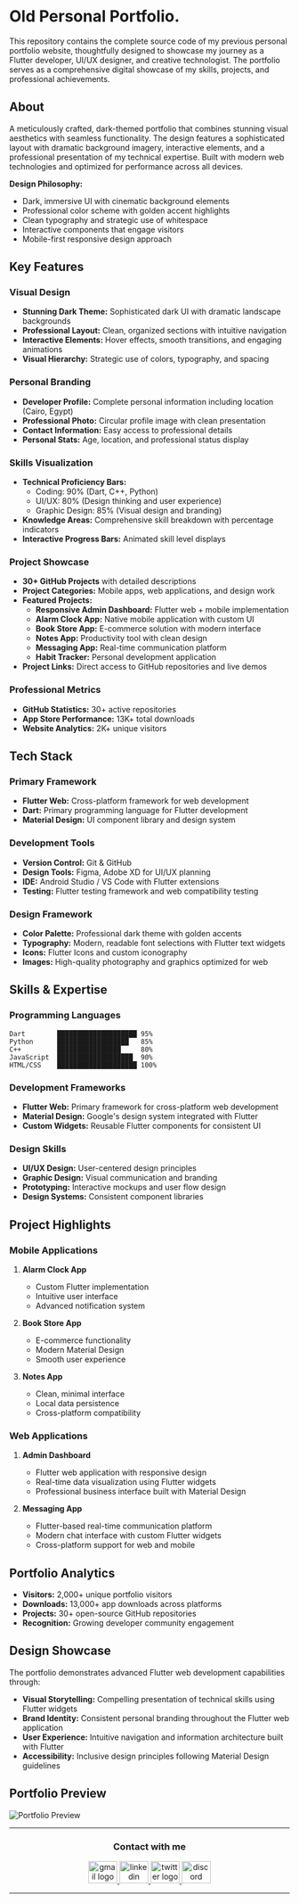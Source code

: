 # Old Personal Portfolio.

This repository contains the complete source code of my previous personal portfolio website, thoughtfully designed to showcase my journey as a Flutter developer, UI/UX designer, and creative technologist. The portfolio serves as a comprehensive digital showcase of my skills, projects, and professional achievements.

## About

A meticulously crafted, dark-themed portfolio that combines stunning visual aesthetics with seamless functionality. The design features a sophisticated layout with dramatic background imagery, interactive elements, and a professional presentation of my technical expertise. Built with modern web technologies and optimized for performance across all devices.

**Design Philosophy:**

- Dark, immersive UI with cinematic background elements
- Professional color scheme with golden accent highlights
- Clean typography and strategic use of whitespace
- Interactive components that engage visitors
- Mobile-first responsive design approach

## Key Features

### Visual Design

- **Stunning Dark Theme:** Sophisticated dark UI with dramatic landscape backgrounds
- **Professional Layout:** Clean, organized sections with intuitive navigation
- **Interactive Elements:** Hover effects, smooth transitions, and engaging animations
- **Visual Hierarchy:** Strategic use of colors, typography, and spacing

### Personal Branding

- **Developer Profile:** Complete personal information including location (Cairo, Egypt)
- **Professional Photo:** Circular profile image with clean presentation
- **Contact Information:** Easy access to professional details
- **Personal Stats:** Age, location, and professional status display

### Skills Visualization

- **Technical Proficiency Bars:**
  - Coding: 90% (Dart, C++, Python)
  - UI/UX: 80% (Design thinking and user experience)
  - Graphic Design: 85% (Visual design and branding)
- **Knowledge Areas:** Comprehensive skill breakdown with percentage indicators
- **Interactive Progress Bars:** Animated skill level displays

### Project Showcase

- **30+ GitHub Projects** with detailed descriptions
- **Project Categories:** Mobile apps, web applications, and design work
- **Featured Projects:**
  - **Responsive Admin Dashboard:** Flutter web + mobile implementation
  - **Alarm Clock App:** Native mobile application with custom UI
  - **Book Store App:** E-commerce solution with modern interface
  - **Notes App:** Productivity tool with clean design
  - **Messaging App:** Real-time communication platform
  - **Habit Tracker:** Personal development application
- **Project Links:** Direct access to GitHub repositories and live demos

### Professional Metrics

- **GitHub Statistics:** 30+ active repositories
- **App Store Performance:** 13K+ total downloads
- **Website Analytics:** 2K+ unique visitors

## Tech Stack

### Primary Framework

- **Flutter Web:** Cross-platform framework for web development
- **Dart:** Primary programming language for Flutter development
- **Material Design:** UI component library and design system

### Development Tools

- **Version Control:** Git & GitHub
- **Design Tools:** Figma, Adobe XD for UI/UX planning
- **IDE:** Android Studio / VS Code with Flutter extensions
- **Testing:** Flutter testing framework and web compatibility testing

### Design Framework

- **Color Palette:** Professional dark theme with golden accents
- **Typography:** Modern, readable font selections with Flutter text widgets
- **Icons:** Flutter Icons and custom iconography
- **Images:** High-quality photography and graphics optimized for web

## Skills & Expertise

### Programming Languages

```
Dart        ████████████████████ 95%
Python      ██████████████████   85%
C++         ████████████████     80%
JavaScript  ███████████████████  90%
HTML/CSS    ████████████████████ 100%
```

### Development Frameworks

- **Flutter Web:** Primary framework for cross-platform web development
- **Material Design:** Google's design system integrated with Flutter
- **Custom Widgets:** Reusable Flutter components for consistent UI

### Design Skills

- **UI/UX Design:** User-centered design principles
- **Graphic Design:** Visual communication and branding
- **Prototyping:** Interactive mockups and user flow design
- **Design Systems:** Consistent component libraries

## Project Highlights

### Mobile Applications

1. **Alarm Clock App**

   - Custom Flutter implementation
   - Intuitive user interface
   - Advanced notification system

2. **Book Store App**

   - E-commerce functionality
   - Modern Material Design
   - Smooth user experience

3. **Notes App**
   - Clean, minimal interface
   - Local data persistence
   - Cross-platform compatibility

### Web Applications

1. **Admin Dashboard**

   - Flutter web application with responsive design
   - Real-time data visualization using Flutter widgets
   - Professional business interface built with Material Design

2. **Messaging App**
   - Flutter-based real-time communication platform
   - Modern chat interface with custom Flutter widgets
   - Cross-platform support for web and mobile

## Portfolio Analytics

- **Visitors:** 2,000+ unique portfolio visitors
- **Downloads:** 13,000+ app downloads across platforms
- **Projects:** 30+ open-source GitHub repositories
- **Recognition:** Growing developer community engagement

## Design Showcase

The portfolio demonstrates advanced Flutter web development capabilities through:

- **Visual Storytelling:** Compelling presentation of technical skills using Flutter widgets
- **Brand Identity:** Consistent personal branding throughout the Flutter web application
- **User Experience:** Intuitive navigation and information architecture built with Flutter
- **Accessibility:** Inclusive design principles following Material Design guidelines

## Portfolio Preview

![Portfolio Preview](https://github.com/user-attachments/assets/df2e1fe8-24f0-4174-903c-8f66f522d80a)

---

<h3 align="center">
    Contact with me
</h3>

<div align="center">
  <a href="mailto:a7medhanyshokry@gmail.com" target="_blank">
    <img src="https://skillicons.dev/icons?i=gmail&theme=light" width="52" height="40" alt="gmail logo"/>
  </a>
  <a href="https://www.linkedin.com/in/theahmedhany/" target="_blank">
    <img src="https://skillicons.dev/icons?i=linkedin&theme=dark" width="52" height="40" alt="linkedin logo"/>
  </a>
  <a href="https://x.com/theahmedhany" target="_blank">
    <img src="https://skillicons.dev/icons?i=twitter&theme=dark" width="52" height="40" alt="twitter logo"/>
  </a>
  <a href="https://discord.gg/wPFYxGFA" target="_blank">
    <img src="https://skillicons.dev/icons?i=discord&theme=dark" width="52" height="40" alt="discord logo"/>
  </a>
</div>

---
